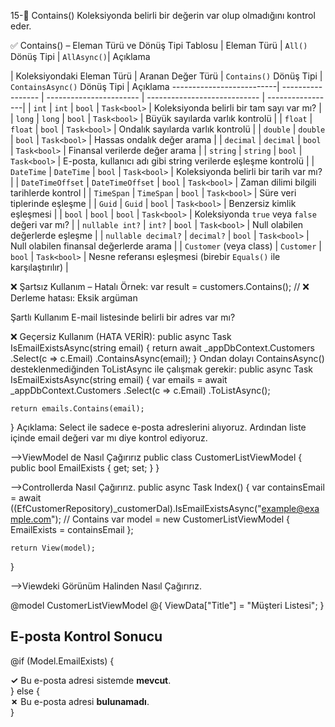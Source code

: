﻿15-🔹 Contains()
Koleksiyonda belirli bir değerin var olup olmadığını kontrol eder.

✅ Contains() – Eleman Türü ve Dönüş Tipi Tablosu
|  Eleman Türü       | `All()` Dönüş Tipi | `AllAsync()`| Açıklama    

| Koleksiyondaki Eleman Türü | Aranan Değer Türü | `Contains()` Dönüş Tipi | `ContainsAsync()` Dönüş Tipi | Açıklama --------------------------| ----------------- | ----------------------- | ----------------------------  | -----------------|
| `int`                      | `int`             | `bool`                  | `Task<bool>`                 | Koleksiyonda belirli bir tam sayı var mı?                          |
| `long`                     | `long`            | `bool`                  | `Task<bool>`                 | Büyük sayılarda varlık kontrolü                                    |
| `float`                    | `float`           | `bool`                  | `Task<bool>`                 | Ondalık sayılarda varlık kontrolü                                  |
| `double`                   | `double`          | `bool`                  | `Task<bool>`                 | Hassas ondalık değer arama                                         |
| `decimal`                  | `decimal`         | `bool`                  | `Task<bool>`                 | Finansal verilerde değer arama                                     |
| `string`                   | `string`          | `bool`                  | `Task<bool>`                 | E-posta, kullanıcı adı gibi string verilerde eşleşme kontrolü      |
| `DateTime`                 | `DateTime`        | `bool`                  | `Task<bool>`                 | Koleksiyonda belirli bir tarih var mı?                             |
| `DateTimeOffset`           | `DateTimeOffset`  | `bool`                  | `Task<bool>`                 | Zaman dilimi bilgili tarihlerde kontrol                            |
| `TimeSpan`                 | `TimeSpan`        | `bool`                  | `Task<bool>`                 | Süre veri tiplerinde eşleşme                                       |
| `Guid`                     | `Guid`            | `bool`                  | `Task<bool>`                 | Benzersiz kimlik eşleşmesi                                         |
| `bool`                     | `bool`            | `bool`                  | `Task<bool>`                 | Koleksiyonda `true` veya `false` değeri var mı?                    |
| `nullable int?`            | `int?`            | `bool`                  | `Task<bool>`                 | Null olabilen değerlerde eşleşme                                   |
| `nullable decimal?`        | `decimal?`        | `bool`                  | `Task<bool>`                 | Null olabilen finansal değerlerde arama                            |
| `Customer` (veya class)    | `Customer`        | `bool`                  | `Task<bool>`                 | Nesne referansı eşleşmesi (birebir `Equals()` ile karşılaştırılır) |

❌ Şartsız Kullanım – Hatalı Örnek:
var result = customers.Contains(); // ❌ Derleme hatası: Eksik argüman

Şartlı Kullanım 
 E-mail listesinde belirli bir adres var mı?

❌ Geçersiz Kullanım (HATA VERİR):
public async Task<bool> IsEmailExistsAsync(string email)
{
    return await _appDbContext.Customers
        .Select(c => c.Email)
        .ContainsAsync(email);
}
Ondan dolayı ContainsAsync() desteklenmediğinden ToListAsync ile çalışmak gerekir:
public async Task<bool> IsEmailExistsAsync(string email)
{
    var emails = await _appDbContext.Customers
        .Select(c => c.Email)
        .ToListAsync();

    return emails.Contains(email);
}
Açıklama:
Select ile sadece e-posta adreslerini alıyoruz.
Ardından liste içinde email değeri var mı diye kontrol ediyoruz.



-->ViewModel de Nasıl Çağırırız
public class CustomerListViewModel
{
    public bool EmailExists { get; set; }
}

-->Controllerda Nasıl Çağırırız.
public async Task<IActionResult> Index()
{
 var containsEmail = await ((EfCustomerRepository)_customerDal).IsEmailExistsAsync("example@example.com"); // Contains
 var model = new CustomerListViewModel
    {
        EmailExists = containsEmail
    };

    return View(model);
}

-->Viewdeki Görünüm Halinden  Nasıl Çağırırız.

@model CustomerListViewModel
@{
    ViewData["Title"] = "Müşteri Listesi";
}
<h2 class="mb-3">E-posta Kontrol Sonucu</h2>

@if (Model.EmailExists)
{
    <div class="alert alert-success" role="alert">
        <strong>✓</strong> Bu e-posta adresi sistemde <strong>mevcut</strong>.
    </div>
}
else
{
    <div class="alert alert-danger" role="alert">
        <strong>✗</strong> Bu e-posta adresi <strong>bulunamadı</strong>.
    </div>
}

<!-- Diğer müşteri listesi veya veriler buraya gelebilir -->
